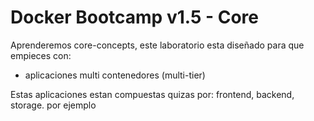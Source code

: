 # Docker Bootcamp v1.5 - Core

Aprenderemos core-concepts, este laboratorio esta diseñado para que empieces con:

- aplicaciones multi contenedores (multi-tier)

Estas aplicaciones estan compuestas quizas por: frontend, backend, storage. por ejemplo